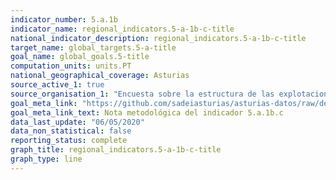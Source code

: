 ```yaml
---
indicator_number: 5.a.1b
indicator_name: regional_indicators.5-a-1b-c-title
national_indicator_description: regional_indicators.5-a-1b-c-title
target_name: global_targets.5-a-title
goal_name: global_goals.5-title
computation_units: units.PT
national_geographical_coverage: Asturias
source_active_1: true
source_organisation_1: "Encuesta sobre la estructura de las explotaciones agrícolas, INE"
goal_meta_link: "https://github.com/sadeiasturias/asturias-datos/raw/develop/downloads/methodology/5.a.1b.c.pdf"
goal_meta_link_text: Nota metodológica del indicador 5.a.1b.c
data_last_update: "06/05/2020"
data_non_statistical: false
reporting_status: complete
graph_title: regional_indicators.5-a-1b-c-title
graph_type: line
---
```

